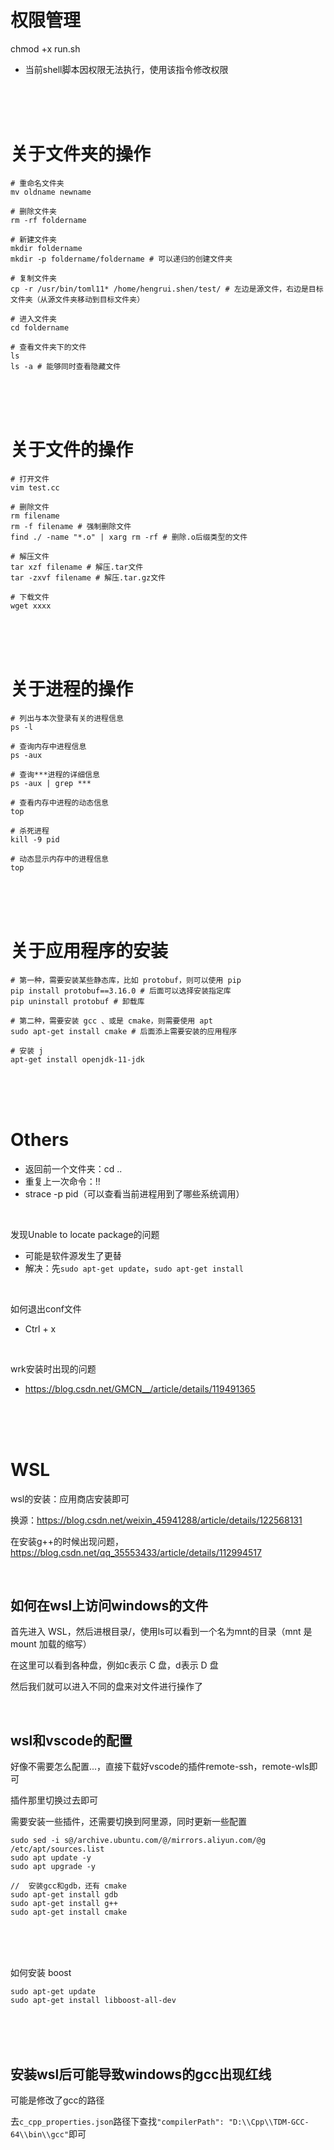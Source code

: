 # 权限管理

chmod +x run.sh
- 当前shell脚本因权限无法执行，使用该指令修改权限

<br/>

<br/>

<br/>

# 关于文件夹的操作

```shell
# 重命名文件夹
mv oldname newname

# 删除文件夹
rm -rf foldername

# 新建文件夹
mkdir foldername
mkdir -p foldername/foldername # 可以递归的创建文件夹

# 复制文件夹
cp -r /usr/bin/toml11* /home/hengrui.shen/test/ # 左边是源文件，右边是目标文件夹（从源文件夹移动到目标文件夹）

# 进入文件夹
cd foldername

# 查看文件夹下的文件
ls
ls -a # 能够同时查看隐藏文件
```

<br/>

<br/>

<br/>

# 关于文件的操作

```shell
# 打开文件
vim test.cc

# 删除文件
rm filename
rm -f filename # 强制删除文件
find ./ -name "*.o" | xarg rm -rf # 删除.o后缀类型的文件

# 解压文件
tar xzf filename # 解压.tar文件
tar -zxvf filename # 解压.tar.gz文件

# 下载文件
wget xxxx
```

<br/>

<br/>

<br/>

# 关于进程的操作

```shell
# 列出与本次登录有关的进程信息
ps -l

# 查询内存中进程信息
ps -aux

# 查询***进程的详细信息
ps -aux | grep ***

# 查看内存中进程的动态信息
top

# 杀死进程
kill -9 pid

# 动态显示内存中的进程信息
top
```

<br/>

<br/>

<br/>

# 关于应用程序的安装

```shell
# 第一种，需要安装某些静态库，比如 protobuf，则可以使用 pip
pip install protobuf==3.16.0 # 后面可以选择安装指定库
pip uninstall protobuf # 卸载库

# 第二种，需要安装 gcc 、或是 cmake，则需要使用 apt
sudo apt-get install cmake # 后面添上需要安装的应用程序

# 安装 j
apt-get install openjdk-11-jdk
```

<br/>

<br/>

<br/>

# Others

- 返回前一个文件夹：cd ..
- 重复上一次命令：!!
- strace -p pid（可以查看当前进程用到了哪些系统调用）

<br/>

发现Unable to locate package的问题

- 可能是软件源发生了更替
- 解决：先`sudo apt-get update`，`sudo apt-get install`

<br/>

如何退出conf文件

- Ctrl + x

<br/>

wrk安装时出现的问题

- https://blog.csdn.net/GMCN__/article/details/119491365

<br/>

<br/>

<br/>

# WSL

wsl的安装：应用商店安装即可

换源：https://blog.csdn.net/weixin_45941288/article/details/122568131

在安装g++的时候出现问题，https://blog.csdn.net/qq_35553433/article/details/112994517

<br/>

## 如何在wsl上访问windows的文件

首先进入 WSL，然后进根目录/，使用ls可以看到一个名为mnt的目录（mnt 是 mount 加载的缩写）

在这里可以看到各种盘，例如c表示 C 盘，d表示 D 盘

然后我们就可以进入不同的盘来对文件进行操作了

<br/>

## wsl和vscode的配置

好像不需要怎么配置...，直接下载好vscode的插件remote-ssh，remote-wls即可

插件那里切换过去即可

需要安装一些插件，还需要切换到阿里源，同时更新一些配置

```shell
sudo sed -i s@/archive.ubuntu.com/@/mirrors.aliyun.com/@g /etc/apt/sources.list
sudo apt update -y
sudo apt upgrade -y

//	安装gcc和gdb，还有 cmake
sudo apt-get install gdb
sudo apt-get install g++
sudo apt-get install cmake
```

<br/>

<br/>

<br/>

如何安装 boost 

```shell
sudo apt-get update
sudo apt-get install libboost-all-dev
```

<br/>

<br/>

<br/>

## 安装wsl后可能导致windows的gcc出现红线

可能是修改了gcc的路径

去`c_cpp_properties.json`路径下查找`"compilerPath": "D:\\Cpp\\TDM-GCC-64\\bin\\gcc"`即可